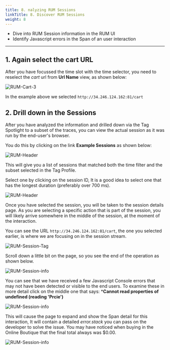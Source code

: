 ```yaml
---
title: 8. nalyzing RUM Sessions
linkTitle: 8. Discover RUM Sessions
weight: 8
---
```

* Dive into RUM Session information in the  RUM UI
* Identify Javascript errors in the Span of an user interaction

---

## 1. Again select the cart URL

After you have focussed the time slot with the time selector, you need to reselect the *cart* url from **Url Name** view, as shown below:

![RUM-Cart-3](../images/RUM-Cart-All.png)

In the example above we selected `http://34.246.124.162:81/cart`

## 2. Drill down in the Sessions

After you have analyzed the  information and drilled down via the Tag Spotlight to a subset of the traces, you can view the actual session as it was run by the end-user's browser.

You do this by clicking on the link **Example Sessions** as shown below:

![RUM-Header](../images/RUM-ExampleSessions.png)

This will give you a list of sessions that matched both the time filter and the subset selected in the Tag Profile.

Select one  by clicking on the session ID, It is a good idea to select one that has the longest duration (preferably over 700 ms).

![RUM-Header](../images/RUM-Session-Selected.png)

Once you have selected the session, you will be taken to the session details page. As you are selecting a specific action that is part of the session, you will likely arrive somewhere in the middle of the session, at the moment of the interaction.

You can see the URL `http://34.246.124.162:81/cart`, the one you selected earlier, is where we are focusing on in the session stream.

![RUM-Session-Tag](../images/Session-Tag.png)

Scroll down a little bit on the page, so you see the end of the operation as shown below.

![RUM-Session-info](../images/Session-Tag-2.png)

You can see that we have received a few Javascript Console errors that may not have been detected or visible to the end users. To examine these in more detail click on the middle one  that says: ***Cannot read properties of undefined (reading 'Prcie')**

![RUM-Session-info](../images/Session-Tag-3.png)

This will cause the page to expand and show the Span detail for this interaction, It will contain a detailed *error.stack* you can pass on the developer to solve the issue. You may have noticed when buying in the Online Boutique that the final total always was $0.00.

![RUM-Session-info](../images/Session-Tag-4.png)
